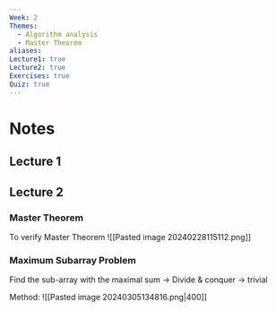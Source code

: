 ```yaml
---
Week: 2
Themes:
  - Algorithm analysis
  - Master Theorem
aliases: 
Lecture1: true
Lecture2: true
Exercises: true
Quiz: true
---
```


# Notes

## Lecture 1

## Lecture 2

### Master Theorem
To verify Master Theorem
![[Pasted image 20240228115112.png]]
### Maximum Subarray Problem

Find the sub-array with the maximal sum -> Divide & conquer -> trivial

Method: 
![[Pasted image 20240305134816.png|400]]